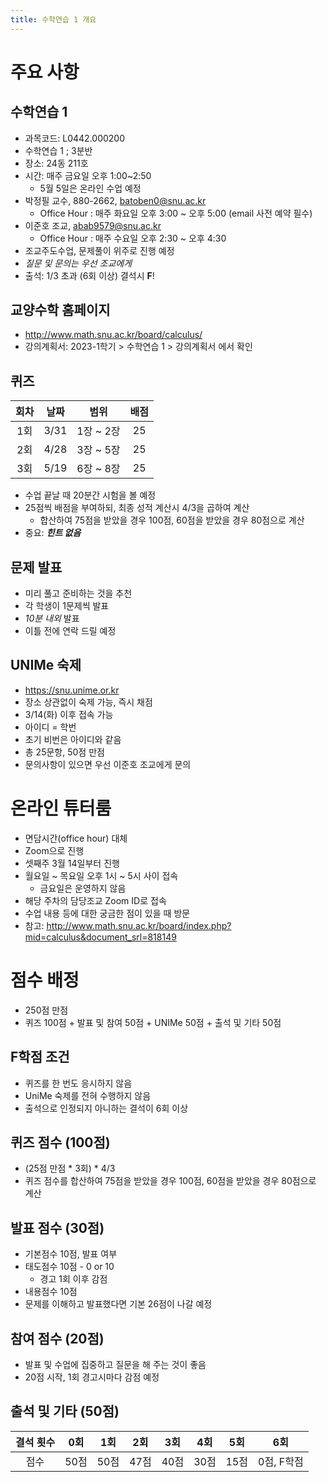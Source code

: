 ```yaml
---
title: 수학연습 1 개요
---
```


# 주요 사항

## 수학연습 1
- 과목코드: L0442.000200
- 수학연습 1 ; 3분반
- 장소: 24동 211호
- 시간: 매주 금요일 오후 1:00~2:50
  - 5월 5일은 온라인 수업 예정
- 박정필 교수, 880-2662, <batoben0@snu.ac.kr>
  - Office Hour : 매주 화요일 오후 3:00 ~ 오후 5:00  (email 사전 예약 필수)
- 이준호 조교, <abab9579@snu.ac.kr>
  - Office Hour : 매주 수요일 오후 2:30 ~ 오후 4:30
- 조교주도수업, 문제풀이 위주로 진행 예정
- *질문 및 문의는 우선 조교에게*
- 출석: 1/3 초과 (6회 이상) 결석시 **F**!

## 교양수학 홈페이지
- <http://www.math.snu.ac.kr/board/calculus/>
- 강의계획서: 2023-1학기 > 수학연습 1 > 강의계획서 에서 확인

## 퀴즈
회차 | 날짜 | 범위       | 배점
:--:|:---:|:---------:|:---:
1회 | 3/31 | 1장 ~ 2장 | 25
2회 | 4/28 | 3장 ~ 5장 | 25
3회 | 5/19 | 6장 ~ 8장 | 25

- 수업 끝날 때 20분간 시험을 볼 예정
- 25점씩 배점을 부여하되, 최종 성적 계산시 4/3을 곱하여 계산
  - 합산하여 75점을 받았을 경우 100점, 60점을 받았을 경우 80점으로 계산
- 중요: ***힌트 없음***

## 문제 발표
- 미리 풀고 준비하는 것을 추천
- 각 학생이 1문제씩 발표
- *10분 내외* 발표
- 이틀 전에 연락 드릴 예정

## UNIMe 숙제
- <https://snu.unime.or.kr>
- 장소 상관없이 숙제 가능, 즉시 채점
- 3/14(화) 이후 접속 가능
- 아이디 = 학번
- 초기 비번은 아이디와 같음
- 총 25문항, 50점 만점
- 문의사항이 있으면 우선 이준호 조교에게 문의

# 온라인 튜터룸
- 면담시간(office hour) 대체
- Zoom으로 진행
- 셋째주 3월 14일부터 진행
- 월요일 ~ 목요일 오후 1시 ~ 5시 사이 접속
  - 금요일은 운영하지 않음
- 해당 주차의 담당조교 Zoom ID로 접속
- 수업 내용 등에 대한 궁금한 점이 있을 때 방문
- 참고: <http://www.math.snu.ac.kr/board/index.php?mid=calculus&document_srl=818149>

# 점수 배정
- 250점 만점
- 퀴즈 100점 + 발표 및 참여 50점 + UNIMe 50점 + 출석 및 기타 50점

## F학점 조건
- 퀴즈를 한 번도 응시하지 않음
- UniMe 숙제를 전혀 수행하지 않음
- 출석으로 인정되지 아니하는 결석이 6회 이상

## 퀴즈 점수 (100점)
- (25점 만점 * 3회) * 4/3
- 퀴즈 점수를 합산하여 75점을 받았을 경우 100점, 60점을 받았을 경우 80점으로 계산

## 발표 점수 (30점)
- 기본점수 10점, 발표 여부
- 태도점수 10점 - 0 or 10
  - 경고 1회 이후 감점
- 내용점수 10점
- 문제를 이해하고 발표했다면 기본 26점이 나갈 예정

## 참여 점수 (20점)
- 발표 및 수업에 집중하고 질문을 해 주는 것이 좋음
- 20점 시작, 1회 경고시마다 감점 예정

## 출석 및 기타 (50점)
 결석 횟수 | 0회 | 1회 | 2회 | 3회 | 4회 | 5회 | 6회 
:-------:|:---:|:--:|:--:|:---:|:---:|:--:|:-------:
 점수     |50점 |50점 |47점 |40점 |30점 |15점 |0점, F학점
